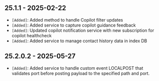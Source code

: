 ## 25.1.1 - 2025-02-22 ##

- `[Added]`: Added method to handle Copilot filter updates
- `[Added]`: Added service to capture copilot guidance feedback
- `[Added]`: Updated copilot notification service with new subscription for copilot healthcheck
- `[Added]`: Added service to manage contact history data in index DB


## 25.2.0.2 - 2025-05-27 ##

- `[Added]`: Added service to handle custom event LOCALPOST that validates port before posting payload to the specified path and port.